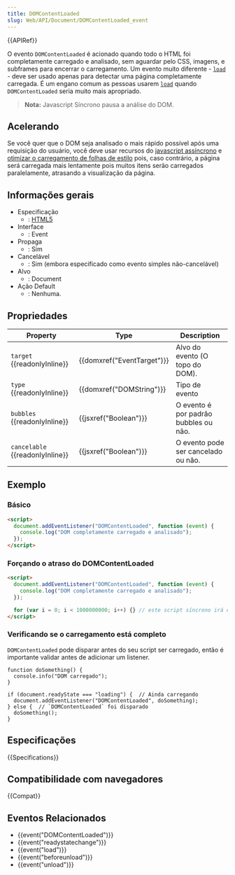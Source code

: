 ```yaml
---
title: DOMContentLoaded
slug: Web/API/Document/DOMContentLoaded_event
---
```


{{APIRef}}

O evento `DOMContentLoaded` é acionado quando todo o HTML foi completamente carregado e analisado, sem aguardar pelo CSS, imagens, e subframes para encerrar o carregamento. Um evento muito diferente - [`load`](/pt-BR/docs/Mozilla_event_reference/load) - deve ser usado apenas para detectar uma página completamente carregada. É um engano comum as pessoas usarem [`load`](/pt-BR/docs/Mozilla_event_reference/load) quando `DOMContentLoaded` seria muito mais apropriado.

> **Nota:** Javascript Síncrono pausa a análise do DOM.

## Acelerando

Se você quer que o DOM seja analisado o mais rápido possível após uma requisição do usuário, você deve usar recursos do [javascript assíncrono](/pt-BR/docs/Web/API/XMLHttpRequest/Synchronous_and_Asynchronous_Requests) e [otimizar o carregamento de folhas de estilo](https://developers.google.com/speed/docs/insights/OptimizeCSSDelivery) pois, caso contrário, a página será carregada mais lentamente pois muitos itens serão carregados paralelamente, atrasando a visualização da página.

## Informações gerais

- Especificação
  - : [HTML5](http://www.whatwg.org/specs/web-apps/current-work/multipage/the-end.html#the-end)
- Interface
  - : Event
- Propaga
  - : Sim
- Cancelável
  - : Sim (embora especificado como evento simples não-cancelável)
- Alvo
  - : Document
- Ação Default
  - : Nenhuma.

## Propriedades

| Property                        | Type                       | Description                           |
| ------------------------------- | -------------------------- | ------------------------------------- |
| `target` {{readonlyInline}}     | {{domxref("EventTarget")}} | Alvo do evento (O topo do DOM).       |
| `type` {{readonlyInline}}       | {{domxref("DOMString")}}   | Tipo de evento                        |
| `bubbles` {{readonlyInline}}    | {{jsxref("Boolean")}}      | O evento é por padrão bubbles ou não. |
| `cancelable` {{readonlyInline}} | {{jsxref("Boolean")}}      | O evento pode ser cancelado ou não.   |

## Exemplo

### Básico

```html
<script>
  document.addEventListener("DOMContentLoaded", function (event) {
    console.log("DOM completamente carregado e analisado");
  });
</script>
```

### Forçando o atraso do DOMContentLoaded

```html
<script>
  document.addEventListener("DOMContentLoaded", function (event) {
    console.log("DOM completamente carregado e analisado");
  });

  for (var i = 0; i < 1000000000; i++) {} // este script síncrono irá o atrasar carregamento do DOM. Então o evento DOMContentLoaded irá ser ativado mais tarde.
</script>
```

### Verificando se o carregamento está completo

`DOMContentLoaded` pode disparar antes do seu script ser carregado, então é importante validar antes de adicionar um listener.

```
function doSomething() {
  console.info("DOM carregado");
}

if (document.readyState === "loading") {  // Ainda carregando
  document.addEventListener("DOMContentLoaded", doSomething);
} else {  // `DOMContentLoaded` foi disparado
  doSomething();
}
```

## Especificações

{{Specifications}}

## Compatibilidade com navegadores

{{Compat}}

## Eventos Relacionados

- {{event("DOMContentLoaded")}}
- {{event("readystatechange")}}
- {{event("load")}}
- {{event("beforeunload")}}
- {{event("unload")}}
